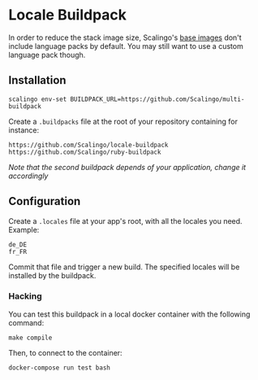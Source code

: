 # Locale Buildpack

In order to reduce the stack image size, Scalingo's [base images](https://doc.scalingo.com/platform/internals/base-docker-image) don't include language packs by default.
You may still want to use a custom language pack though.

## Installation

```
scalingo env-set BUILDPACK_URL=https://github.com/Scalingo/multi-buildpack
```

Create a `.buildpacks` file at the root of your repository containing for instance:

```
https://github.com/Scalingo/locale-buildpack
https://github.com/Scalingo/ruby-buildpack
```

*Note that the second buildpack depends of your application, change it accordingly*

## Configuration

Create a `.locales` file at your app's root, with all the locales you need. Example:

```
de_DE
fr_FR
```

Commit that file and trigger a new build. The specified locales will be installed by the buildpack.

### Hacking

You can test this buildpack in a local docker container with the following command:

```
make compile
```

Then, to connect to the container:

```
docker-compose run test bash
```
